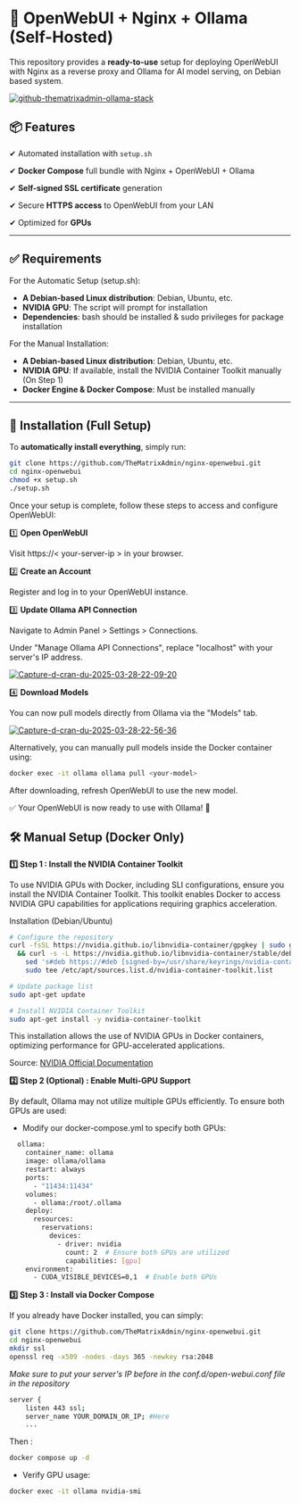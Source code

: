 # 🚀 OpenWebUI + Nginx + Ollama (Self-Hosted)

This repository provides a **ready-to-use** setup for deploying OpenWebUI with Nginx as a reverse proxy and Ollama for AI model serving, on Debian based system.

<a href="https://ibb.co/mFHhx2b5"><img src="https://i.ibb.co/BKgT1Qc2/github-thematrixadmin-ollama-stack.png" alt="github-thematrixadmin-ollama-stack" border="0"></a>

## 📦 Features

✔ Automated installation with `setup.sh`

✔ **Docker Compose** full bundle with Nginx + OpenWebUI + Ollama

✔ **Self-signed SSL certificate** generation

✔ Secure **HTTPS access** to OpenWebUI from your LAN

✔ Optimized for **GPUs**

---

## ✅ Requirements

For the Automatic Setup (setup.sh):

- **A Debian-based Linux distribution**: Debian, Ubuntu, etc.
- **NVIDIA GPU**: The script will prompt for installation
- **Dependencies**: bash should be installed & sudo privileges for package installation

For the Manual Installation:

- **A Debian-based Linux distribution**: Debian, Ubuntu, etc.
- **NVIDIA GPU**: If available, install the NVIDIA Container Toolkit manually (On Step 1)
- **Docker Engine & Docker Compose**: Must be installed manually

---

## 🔧 Installation (Full Setup)
To **automatically install everything**, simply run:

```bash
git clone https://github.com/TheMatrixAdmin/nginx-openwebui.git
cd nginx-openwebui
chmod +x setup.sh
./setup.sh
```
Once your setup is complete, follow these steps to access and configure OpenWebUI:

1️⃣ **Open OpenWebUI**

Visit https://< your-server-ip > in your browser.

2️⃣ **Create an Account**

Register and log in to your OpenWebUI instance.

3️⃣ **Update Ollama API Connection**

Navigate to Admin Panel > Settings > Connections.

Under "Manage Ollama API Connections", replace "localhost" with your server's IP address.

<a href="https://ibb.co/hr3JnWK"><img src="https://i.ibb.co/6Gj7pP4/Capture-d-cran-du-2025-03-28-22-09-20.png" alt="Capture-d-cran-du-2025-03-28-22-09-20" border="0"></a>

4️⃣ **Download Models**

You can now pull models directly from Ollama via the "Models" tab.

<a href="https://ibb.co/bR7gGt0z"><img src="https://i.ibb.co/zHNhtdMG/Capture-d-cran-du-2025-03-28-22-56-36.png" alt="Capture-d-cran-du-2025-03-28-22-56-36" border="0"></a>

Alternatively, you can manually pull models inside the Docker container using:

```bash
docker exec -it ollama ollama pull <your-model>
```

After downloading, refresh OpenWebUI to use the new model.

✅ Your OpenWebUI is now ready to use with Ollama! 🚀

## 🛠 Manual Setup (Docker Only)

**1️⃣ Step 1 : Install the NVIDIA Container Toolkit**

To use NVIDIA GPUs with Docker, including SLI configurations, ensure you install the NVIDIA Container Toolkit. This toolkit enables Docker to access NVIDIA GPU capabilities for applications requiring graphics acceleration.

Installation (Debian/Ubuntu)
```bash
# Configure the repository
curl -fsSL https://nvidia.github.io/libnvidia-container/gpgkey | sudo gpg --dearmor -o /usr/share/keyrings/nvidia-container-toolkit-keyring.gpg \
  && curl -s -L https://nvidia.github.io/libnvidia-container/stable/deb/nvidia-container-toolkit.list | \
    sed 's#deb https://#deb [signed-by=/usr/share/keyrings/nvidia-container-toolkit-keyring.gpg] https://#g' | \
    sudo tee /etc/apt/sources.list.d/nvidia-container-toolkit.list

# Update package list
sudo apt-get update

# Install NVIDIA Container Toolkit
sudo apt-get install -y nvidia-container-toolkit
```

This installation allows the use of NVIDIA GPUs in Docker containers, optimizing performance for GPU-accelerated applications.

Source: [NVIDIA Official Documentation](https://docs.nvidia.com/datacenter/cloud-native/container-toolkit/latest/install-guide.html)

**2️⃣ Step 2 (Optional) : Enable Multi-GPU Support**

By default, Ollama may not utilize multiple GPUs efficiently. To ensure both GPUs are used:

- Modify our docker-compose.yml to specify both GPUs:

```bash
  ollama:
    container_name: ollama
    image: ollama/ollama
    restart: always
    ports:
      - "11434:11434"
    volumes:
      - ollama:/root/.ollama
    deploy:
      resources:
        reservations:
          devices:
            - driver: nvidia
              count: 2  # Ensure both GPUs are utilized
              capabilities: [gpu]
    environment:
      - CUDA_VISIBLE_DEVICES=0,1  # Enable both GPUs
```

**3️⃣ Step 3 : Install via Docker Compose**

If you already have Docker installed, you can simply:

```bash
git clone https://github.com/TheMatrixAdmin/nginx-openwebui.git
cd nginx-openwebui
mkdir ssl
openssl req -x509 -nodes -days 365 -newkey rsa:2048
```

*Make sure to put your server's IP before in the conf.d/open-webui.conf file in the repository*

```bash
server {
    listen 443 ssl;
    server_name YOUR_DOMAIN_OR_IP; #Here
    ...
```

Then :
```bash
docker compose up -d
```
- Verify GPU usage:

```bash
docker exec -it ollama nvidia-smi
```
